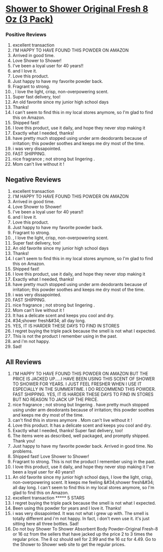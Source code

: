 # [Shower to Shower Original Fresh 8 Oz (3 Pack)](https://products.checkmycream.com/products/Shower-to-Shower-Original-Fresh-8-Oz-(3-Pack).html)

### Positive Reviews

<ol>
      <li>excellent transaction</li>
      <li>I&#x27;M HAPPY TO HAVE FOUND THIS POWDER ON AMAZON</li>
      <li>Arrived in good time.</li>
      <li>Love Shower to Shower!</li>
      <li>I&#x27;ve been a loyal user for 40 years!!</li>
      <li>and I love it.</li>
      <li>Love this product.  </li>
      <li>Just happy to have my favorite powder back.</li>
      <li>Fragrant to strong.</li>
      <li>, I love the light, crisp, non-overpowering scent.</li>
      <li>Super fast delivery, too!</li>
      <li>An old favorite since my junior high school days</li>
      <li>Thanks!</li>
      <li>I can&#x27;t seem to find this in my local stores anymore, so I&#x27;m glad to find this on Amazon.</li>
      <li>Shipped fast!</li>
      <li>I love this product, use it daily, and hope they never stop making it  </li>
      <li>Exactly what I needed, thanks!</li>
      <li>have pretty much stopped using under arm deodorants because of irritation; this powder soothes and keeps me dry most of the time.</li>
      <li>i was very dissapointed.</li>
      <li>FAST SHIPPING.</li>
      <li>nice fragrance ; not strong but  lingering .</li>
      <li>Mom can&#x27;t live without it !</li>
</ol>


<h2>Negative Reviews</h2>
<ol>
<li> excellent transaction</li>
<li> I&#x27;M HAPPY TO HAVE FOUND THIS POWDER ON AMAZON</li>
<li> Arrived in good time.</li>
<li> Love Shower to Shower!</li>
<li> I&#x27;ve been a loyal user for 40 years!!</li>
<li> and I love it.</li>
<li> Love this product.  </li>
<li> Just happy to have my favorite powder back.</li>
<li> Fragrant to strong.</li>
<li> , I love the light, crisp, non-overpowering scent.</li>
<li> Super fast delivery, too!</li>
<li> An old favorite since my junior high school days</li>
<li> Thanks!</li>
<li> I can&#x27;t seem to find this in my local stores anymore, so I&#x27;m glad to find this on Amazon.</li>
<li> Shipped fast!</li>
<li> I love this product, use it daily, and hope they never stop making it  </li>
<li> Exactly what I needed, thanks!</li>
<li> have pretty much stopped using under arm deodorants because of irritation; this powder soothes and keeps me dry most of the time.</li>
<li> i was very dissapointed.</li>
<li> FAST SHIPPING.</li>
<li> nice fragrance ; not strong but  lingering .</li>
<li> Mom can&#x27;t live without it !</li>
<li> It has a delicate scent and keeps you cool and dry.</li>
<li> #34;shower fresh&amp;#34; all day long.  </li>
<li> YES, IT IS HARDER THESE DAYS TO FIND IN STORES</li>
<li> I regret buying the triple pack because the smell is not what I expected.</li>
<li> This is not the product I remember using in the past.</li>
<li> and i&#x27;m not happy.</li>
<li> Sad!</li>
</ol>

<h2>All Reviews</h2>

<ol>
    <li> I&#x27;M HAPPY TO HAVE FOUND THIS POWDER ON AMAZON BUT THE PRICE IS JACKED UP.....I HAVE BEEN USING THIS SCENT OF SHOWER TO SHOWER FOR YEARS. I JUST FEEL FRESHER WHEN I USE IT ESPECIALLY IN THE SUMMERTIME. I DO RECOMMEND THIS POWDER. FAST SHIPPING. YES, IT IS HARDER THESE DAYS TO FIND IN STORES BUT NO REASON TO JACK UP THE PRICE.</li>
    <li> nice fragrance ; not strong but  lingering . have pretty much stopped using under arm deodorants because of irritation; this powder soothes and keeps me dry most of the time.</li>
    <li> can&#x27;t find this in stores anymore . Mom can&#x27;t live without it !</li>
    <li> Love this product.  It has a delicate scent and keeps you cool and dry.</li>
    <li> Exactly what I needed, thanks! Super fast delivery, too!</li>
    <li> The items were as described, well packaged, and promptly shipped. Thank you!</li>
    <li> Just happy to have my favorite powder back. Arrived in good time. No problems.</li>
    <li> Shipped fast! Love Shower to Shower!</li>
    <li> Fragrant to strong. This is not the product I remember using in the past.</li>
    <li> I love this product, use it daily, and hope they never stop making it  I&#x27;ve been a loyal user for 40 years!!</li>
    <li> An old favorite since my junior high school days, I love the light, crisp, non-overpowering scent. It keeps me feeling &amp;#34;shower fresh&amp;#34; all day long.  I can&#x27;t seem to find this in my local stores anymore, so I&#x27;m glad to find this on Amazon.</li>
    <li> excellent transaction ***** 5 STARS</li>
    <li> I regret buying the triple pack because the smell is not what I expected.</li>
    <li> Been using this powder for years and I love it. Thanks!</li>
    <li> i was very dissapointed. It was not what i grew up with. The smell is totally different and i&#x27;m not happy. In fact, i don&#x27;t even use it. it&#x27;s just sitting here all three bottles. Sad!</li>
    <li> Do not buy Shower To Shower Absorbent Body Powder-Original Fresh-8 or 16 oz  from the  sellers that have jacked up the price 2 to 3 times the regular price. The 8 oz should sell for 2.99 and the 16 oz for 4.49. Go to the Shower to Shower web site to get the regular prices.</li>
</ol>




